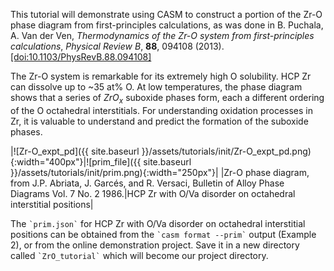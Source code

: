This tutorial will demonstrate using CASM to construct a portion of the Zr-O phase diagram from first-principles calculations, as was done in B. Puchala, A. Van der Ven, *Thermodynamics of the Zr-O system from first-principles calculations*, *Physical Review B*, **88**, 094108 (2013). [[doi:10.1103/PhysRevB.88.094108]](https://doi.org/10.1103/PhysRevB.88.094108)

The Zr-O system is remarkable for its extremely high O solubility. HCP Zr can dissolve up to ~35 at% O. At low temperatures, the phase diagram shows that a series of $ZrO_x$ suboxide phases form, each a different ordering of the O octahedral interstitials. For understanding oxidation processes in Zr, it is valuable to understand and predict the formation of the suboxide phases.

|![Zr-O_expt_pd]({{ site.baseurl }}/assets/tutorials/init/Zr-O_expt_pd.png){:width="400px"}|![prim_file]({{ site.baseurl }}/assets/tutorials/init/prim.png){:width="250px"}|
|Zr-O phase diagram, from J.P. Abriata, J. Garcés, and R. Versaci, Bulletin of Alloy Phase Diagrams Vol. 7 No. 2 1986.|HCP Zr with O/Va disorder on octahedral interstitial positions|

The `` `prim.json` `` for HCP Zr with O/Va disorder on octahedral interstitial positions can be obtained from the `` `casm format --prim` `` output (Example 2), or from the online demonstration project. Save it in a new directory called `` `ZrO_tutorial` `` which will become our project directory.
